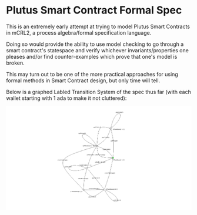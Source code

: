 Plutus Smart Contract Formal Spec
=======================================

This is an extremely early attempt at trying to model Plutus Smart Contracts in mCRL2, a process algebra/formal specification language. 

Doing so would provide the ability to use model checking to go through a smart contract's statespace and verify whichever invariants/properties one pleases and/or find counter-examples which prove that one's model is broken. 

This may turn out to be one of the more practical approaches for using formal methods in Smart Contract design, but only time will tell.

Below is a graphed Labled Transition System of the spec thus far (with each wallet starting with 1 ada to make it not cluttered):

![](stateSpaceImage.png "Contract Statespace Example")
